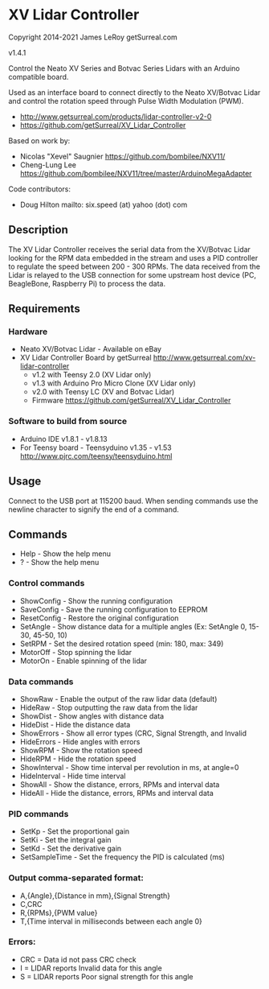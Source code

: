 XV Lidar Controller
===================
Copyright 2014-2021 James LeRoy getSurreal.com

v1.4.1

Control the Neato XV Series and Botvac Series Lidars with an Arduino compatible board.

Used as an interface board to connect directly to the Neato XV/Botvac Lidar and control the rotation speed through Pulse Width Modulation (PWM).

* http://www.getsurreal.com/products/lidar-controller-v2-0
* https://github.com/getSurreal/XV_Lidar_Controller

Based on work by:
* Nicolas "Xevel" Saugnier https://github.com/bombilee/NXV11/
* Cheng-Lung Lee https://github.com/bombilee/NXV11/tree/master/ArduinoMegaAdapter

Code contributors:
* Doug Hilton mailto: six.speed (at) yahoo (dot) com

## Description ##
The XV Lidar Controller receives the serial data from the XV/Botvac Lidar looking for the RPM data embedded in the stream and uses a PID controller to regulate the speed between 200 - 300 RPMs.  The data received from the Lidar is relayed to the USB connection for some upstream host device (PC, BeagleBone, Raspberry Pi) to process the data.

## Requirements ##

### Hardware ###
* Neato XV/Botvac Lidar - Available on eBay
* XV Lidar Controller Board by getSurreal http://www.getsurreal.com/xv-lidar-controller
     * v1.2 with Teensy 2.0 (XV Lidar only)
     * v1.3 with Arduino Pro Micro Clone (XV Lidar only)
     * v2.0 with Teensy LC (XV and Botvac Lidar)
     * Firmware https://github.com/getSurreal/XV_Lidar_Controller


### Software to build from source ###
* Arduino IDE v1.8.1 - v1.8.13
* For Teensy board - Teensyduino v1.35 - v1.53 http://www.pjrc.com/teensy/teensyduino.html


## Usage ##
Connect to the USB port at 115200 baud.  When sending commands use the newline character to signify the end of a command.

## Commands ##
* Help          - Show the help menu
* ?             - Show the help menu

### Control commands ###
* ShowConfig    - Show the running configuration
* SaveConfig    - Save the running configuration to EEPROM
* ResetConfig   - Restore the original configuration
* SetAngle      - Show distance data for a multiple angles (Ex: SetAngle 0, 15-30, 45-50, 10)
* SetRPM        - Set the desired rotation speed (min: 180, max: 349)
* MotorOff      - Stop spinning the lidar
* MotorOn       - Enable spinning of the lidar


### Data commands ###
* ShowRaw       - Enable the output of the raw lidar data (default)
* HideRaw       - Stop outputting the raw data from the lidar
* ShowDist      - Show angles with distance data
* HideDist      - Hide the distance data
* ShowErrors    - Show all error types (CRC, Signal Strength, and Invalid
* HideErrors    - Hide angles with errors
* ShowRPM       - Show the rotation speed
* HideRPM       - Hide the rotation speed
* ShowInterval  - Show time interval per revolution in ms, at angle=0
* HideInterval  - Hide time interval
* ShowAll       - Show the distance, errors, RPMs and interval data
* HideAll       - Hide the distance, errors, RPMs and interval data


### PID commands ###
* SetKp         - Set the proportional gain
* SetKi         - Set the integral gain
* SetKd         - Set the derivative gain
* SetSampleTime - Set the frequency the PID is calculated (ms)


### Output comma-separated format: ###
* A,{Angle},{Distance in mm},{Signal Strength}
* C,CRC
* R,{RPMs},{PWM value}
* T,{Time interval in milliseconds between each angle 0}


### Errors: ###
* CRC = Data id not pass CRC check
*   I = LIDAR reports Invalid data for this angle
*   S = LIDAR reports Poor signal strength for this angle
